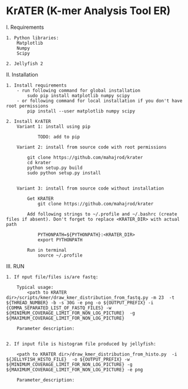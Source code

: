 # KrATER (K-mer Analysis Tool ER)

I. Requirements

    1. Python libraries:
        Matplotlib
        Numpy
        Scipy
        
    2. Jellyfish 2

II. Installation

    1. Install requirements
        - run following command for global installation
            sudo pip install matplotlib numpy scipy 
        - or following command for local installation if you don't have root permissions
            pip install --user matplotlib numpy scipy

    2. Install KrATER
        Variant 1: install using pip
        
                TODO: add to pip
            
        Variant 2: install from source code with root permissions
        
            git clone https://github.com/mahajrod/krater
            cd krater
            python setup.py build
            sudo python setup.py install
        
        
        Variant 3: install from source code without installation
        
            Get KRATER
                git clone https://github.com/mahajrod/krater
        
            Add following strings to ~/.profile and ~/.bashrc (create files if absent). Don't forget to replace <KRATER_DIR> with actual path
            
                PYTHONPATH=${PYTHONPATH}:<KRATER_DIR>
                export PYTHONPATH
    
            Run in terminal
                source ~/.profile
            
    
III. RUN

    1. If nput file/files is/are fastq:
    
        Typical usage:
            <path to KRATER dir>/scripts/kmer/draw_kmer_distribution_from_fastq.py -m 23  -t ${THREAD_NUMBER} -b -s 30G -e png -o ${OUTPUT_PREFIX} -i {COMMA_SEPARATED_LIST_OF_FASTQ_FILES} -w ${MINIMUM_COVERAGE_LIMIT_FOR_NON_LOG_PICTURE}  -g ${MAXIMUM_COVERAGE_LIMIT_FOR_NON_LOG_PICTURE}
        
        Parameter description:
            
        
    2. If input file is histogram file produced by jellyfish:
    
        <path to KRATER dir>/draw_kmer_distribution_from_histo.py  -i ${JELLYFISH_HISTO_FILE}  -o ${OUTPUT_PREFIX} -w ${MINIMUM_COVERAGE_LIMIT_FOR_NON_LOG_PICTURE} -g ${MAXIMUM_COVERAGE_LIMIT_FOR_NON_LOG_PICTURE} -e png
        
        Parameter_description:
        